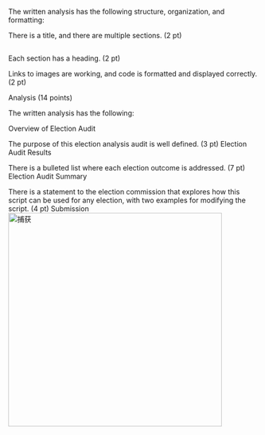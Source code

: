 The written analysis has the following structure, organization, and formatting:

There is a title, and there are multiple sections. (2 pt)
##
Each section has a heading. (2 pt)

Links to images are working, and code is formatted and displayed correctly. (2 pt)

Analysis (14 points)

The written analysis has the following:

Overview of Election Audit

The purpose of this election analysis audit is well defined. (3 pt)
Election Audit Results

There is a bulleted list where each election outcome is addressed. (7 pt)
Election Audit Summary

There is a statement to the election commission that explores how this script can be used for any election, with two examples for modifying the script. (4 pt)
Submission<img width="429" alt="捕获" src="https://user-images.githubusercontent.com/109333158/190944935-1d466688-434b-43d2-80b3-00fb606d9fa6.PNG">
